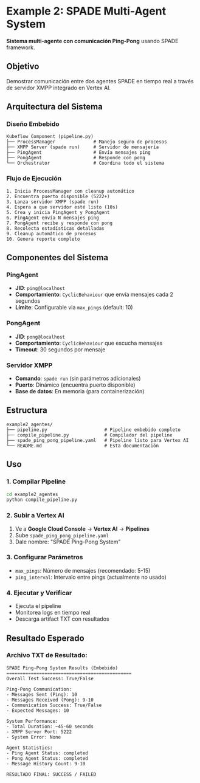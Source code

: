 # Example 2: SPADE Multi-Agent System

**Sistema multi-agente con comunicación Ping-Pong** usando SPADE framework.

## Objetivo

Demostrar comunicación entre dos agentes SPADE en tiempo real a través de servidor XMPP integrado en Vertex AI.

## Arquitectura del Sistema

### **Diseño Embebido**
```
Kubeflow Component (pipeline.py)
├── ProcessManager              # Manejo seguro de procesos  
├── XMPP Server (spade run)     # Servidor de mensajería
├── PingAgent                   # Envía mensajes ping
├── PongAgent                   # Responde con pong
└── Orchestrator                # Coordina todo el sistema
```

### **Flujo de Ejecución**
```
1. Inicia ProcessManager con cleanup automático
2. Encuentra puerto disponible (5222+)
3. Lanza servidor XMPP (spade run)
4. Espera a que servidor esté listo (10s)
5. Crea y inicia PingAgent y PongAgent
6. PingAgent envía N mensajes ping
7. PongAgent recibe y responde con pong
8. Recolecta estadísticas detalladas
9. Cleanup automático de procesos
10. Genera reporte completo
```

## Componentes del Sistema

### **PingAgent**
- **JID**: `ping@localhost`
- **Comportamiento**: `CyclicBehaviour` que envía mensajes cada 2 segundos
- **Límite**: Configurable via `max_pings` (default: 10)

### **PongAgent**
- **JID**: `pong@localhost` 
- **Comportamiento**: `CyclicBehaviour` que escucha mensajes
- **Timeout**: 30 segundos por mensaje

### **Servidor XMPP**
- **Comando**: `spade run` (sin parámetros adicionales)
- **Puerto**: Dinámico (encuentra puerto disponible)
- **Base de datos**: En memoria (para containerización)

## Estructura

```
example2_agentes/
├── pipeline.py                     # Pipeline embebido completo
├── compile_pipeline.py             # Compilador del pipeline
├── spade_ping_pong_pipeline.yaml   # Pipeline listo para Vertex AI
└── README.md                       # Esta documentación
```

## Uso

### **1. Compilar Pipeline**
```bash
cd example2_agentes
python compile_pipeline.py
```

### **2. Subir a Vertex AI**
1. Ve a **Google Cloud Console** → **Vertex AI** → **Pipelines**
2. Sube `spade_ping_pong_pipeline.yaml`
3. Dale nombre: "SPADE Ping-Pong System"

### **3. Configurar Parámetros**
- `max_pings`: Número de mensajes (recomendado: 5-15)
- `ping_interval`: Intervalo entre pings (actualmente no usado)

### **4. Ejecutar y Verificar**
- Ejecuta el pipeline
- Monitorea logs en tiempo real  
- Descarga artifact TXT con resultados

## Resultado Esperado

### **Archivo TXT de Resultado:**
```
SPADE Ping-Pong System Results (Embebido)
==============================================
Overall Test Success: True/False

Ping-Pong Communication:
- Messages Sent (Ping): 10
- Messages Received (Pong): 9-10
- Communication Success: True/False
- Expected Messages: 10

System Performance:
- Total Duration: ~45-60 seconds
- XMPP Server Port: 5222
- System Error: None

Agent Statistics:
- Ping Agent Status: completed
- Pong Agent Status: completed
- Message History Count: 9-10

RESULTADO FINAL: SUCCESS / FAILED
```